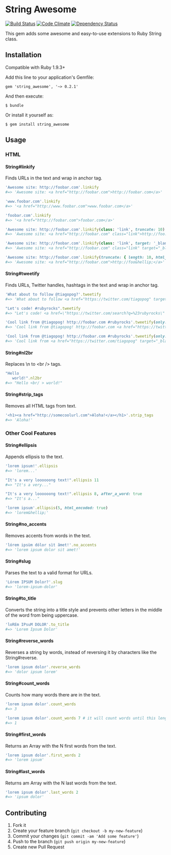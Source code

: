 # String Awesome

[![Build Status](https://travis-ci.org/tiagopog/string_awesome.png?branch=master)](https://travis-ci.org/tiagopog/string_awesome)
[![Code Climate](https://codeclimate.com/repos/52a5452b7e00a4670f00b139/badges/f9183e7116f7e040c184/gpa.png)](https://codeclimate.com/repos/52a5452b7e00a4670f00b139/feed)
[![Dependency Status](https://gemnasium.com/tiagopog/string_awesome.png)](https://gemnasium.com/tiagopog/string_awesome)

This gem adds some awesome and easy-to-use extensions to Ruby String class.

## Installation

Compatible with Ruby 1.9.3+

Add this line to your application's Gemfile:

    gem 'string_awesome', '~> 0.2.1'

And then execute:

    $ bundle

Or install it yourself as:

    $ gem install string_awesome

## Usage

### HTML

#### String#linkify

Finds URLs in the text and wrap in anchor tag.

``` ruby
'Awesome site: http://foobar.com'.linkify
#=> 'Awesome site: <a href="http://foobar.com">http://foobar.com</a>' 

'www.foobar.com'.linkify
#=> '<a href="http://www.foobar.com">www.foobar.com</a>'

'foobar.com'.linkify
#=> '<a href="http://foobar.com">foobar.com</a>'

'Awesome site: http://foobar.com'.linkify(class: 'link', truncate: 10)
#=> 'Awesome site: <a href="http://foobar.com" class="link">http://foo...</a>'

'Awesome site: http://foobar.com'.linkify(class: 'link', target: '_blank')
#=> 'Awesome site: <a href="http://foobar.com" class="link" target="_blank">http://foobar.com</a>'

'Awesome site: http://foobar.com'.linkify(truncate: { length: 10, html_encoded: true })
#=> 'Awesome site: <a href="http://foobar.com">http://foo&hellip;</a>'
```

#### String#tweetify

Finds URLs, Twitter handles, hashtags in the text and wrap in anchor tag.

``` ruby
'What about to follow @tiagopog?'.tweetify
#=> 'What about to follow <a href="https://twitter.com/tiagopog" target="_blank" class="tt-handle">@tiagopog</a>?'

"Let's code! #rubyrocks".tweetify
#=> "Let's code! <a href=\"https://twitter.com/search?q=%23rubyrocks\" target=\"_blank\" class=\"hashtag\">#rubyrocks</a>"

'Cool link from @tiagopog! http://foobar.com #rubyrocks'.tweetify(only: [:hashtag])
#=> 'Cool link from @tiagopog! http://foobar.com <a href="https://twitter.com/search?q=%23rubyrocks" target="_blank" class="hashtag">#rubyrocks</a>'

'Cool link from @tiagopog! http://foobar.com #rubyrocks'.tweetify(only: [:hashtag, :tt_handle])
#=> 'Cool link from <a href="https://twitter.com/tiagopog" target="_blank" class="tt-handle">@tiagopog</a>! http://foobar.com <a href="https://twitter.com/search?q=%23rubyrocks" target="_blank" class="hashtag">#rubyrocks</a>'
```

#### String#nl2br

Replaces \n to \<br /\> tags.

``` ruby
"Hello 
   world!".nl2br
#=> "Hello <br/ > world!"
```

#### String#strip_tags

Removes all HTML tags from text.

``` ruby
'<h1><a href="http://somecoolurl.com">Aloha!</a></h1>'.strip_tags
#=> 'Aloha!'
```

### Other Cool Features

#### String#ellipsis

Appends ellipsis to the text.

``` ruby
'lorem ipsum!'.ellipsis
#=> 'lorem...'

"It's a very loooooong text!".ellipsis 11
#=> "It's a very..."

"It's a very loooooong text!".ellipsis 8, after_a_word: true
#=> "It's a..."

'lorem ipsum'.ellipsis(5, html_encoded: true)
#=> 'lorem&hellip;'
```

#### String#no_accents

Removes accents from words in the text.

``` ruby
'lórem ipsùm dólor sìt ãmet!'.no_accents
#=> 'lorem ipsum dolor sit amet!'
```

#### String#slug

Parses the text to a valid format for URLs.

``` ruby
'Lórem IPSUM Dolor?'.slug
#=> 'lorem-ipsum-dolor'
```

#### String#to_title

Converts the string into a title style and prevents other letters in the middle of the word from being uppercase.

``` ruby
'loREm IPsuM DOLOR'.to_title
#=> 'Lorem Ipsum Dolor'
```

#### String#reverse_words

Reverses a string by words, instead of reversing it by characters like the String#reverse.

``` ruby
'lorem ipsum dolor'.reverse_words
#=> 'dolor ipsum lorem'
```

#### String#count_words

Counts how many words there are in the text.

``` ruby
'lorem ipsum dolor'.count_words
#=> 3

'lorem ipsum dolor'.count_words 7 # it will count words until this length: 7
#=> 1
```

#### String#first_words

Returns an Array with the N first words from the text.

``` ruby
'lorem ipsum dolor'.first_words 2
#=> 'lorem ipsum'
```

#### String#last_words

Returns am Array with the N last words from the text.

``` ruby
'lorem ipsum dolor'.last_words 2
#=> 'ipsum dolor'
```

## Contributing

1. Fork it
2. Create your feature branch (`git checkout -b my-new-feature`)
3. Commit your changes (`git commit -am 'Add some feature'`)
4. Push to the branch (`git push origin my-new-feature`)
5. Create new Pull Request
